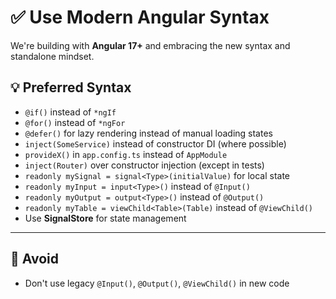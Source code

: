 # ✅ Use Modern Angular Syntax

We're building with **Angular 17+** and embracing the new syntax and standalone mindset.

## 💡 Preferred Syntax

- `@if()` instead of `*ngIf`
- `@for()` instead of `*ngFor`
- `@defer()` for lazy rendering instead of manual loading states
- `inject(SomeService)` instead of constructor DI (where possible)
- `provideX()` in `app.config.ts` instead of `AppModule`
- `inject(Router)` over constructor injection (except in tests)
- `readonly mySignal = signal<Type>(initialValue)` for local state
- `readonly myInput = input<Type>()` instead of `@Input()`
- `readonly myOutput = output<Type>()` instead of `@Output()`
- `readonly myTable = viewChild<Table>(Table)` instead of `@ViewChild()`
- Use **SignalStore** for state management

---

## 🚫 Avoid

- Don't use legacy `@Input()`, `@Output()`, `@ViewChild()` in new code
